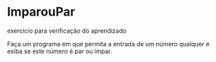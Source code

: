 # ImparouPar

exercicio para verificação do aprendizado

Faça um programa em que permita a entrada de um número qualquer e exiba se este
número é par ou ímpar.
